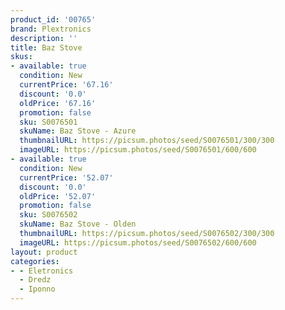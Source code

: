 ```yaml
---
product_id: '00765'
brand: Plextronics
description: ''
title: Baz Stove
skus:
- available: true
  condition: New
  currentPrice: '67.16'
  discount: '0.0'
  oldPrice: '67.16'
  promotion: false
  sku: S0076501
  skuName: Baz Stove - Azure
  thumbnailURL: https://picsum.photos/seed/S0076501/300/300
  imageURL: https://picsum.photos/seed/S0076501/600/600
- available: true
  condition: New
  currentPrice: '52.07'
  discount: '0.0'
  oldPrice: '52.07'
  promotion: false
  sku: S0076502
  skuName: Baz Stove - Olden
  thumbnailURL: https://picsum.photos/seed/S0076502/300/300
  imageURL: https://picsum.photos/seed/S0076502/600/600
layout: product
categories:
- - Eletronics
  - Dredz
  - Iponno
---
```

